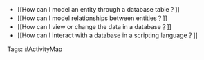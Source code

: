 - [[How can I model an entity through a database table？]]
- [[How can I model relationships between entities？]]
- [[How can I view or change the data in a database？]]
- [[How can I interact with a database in a scripting language？]]

Tags: #ActivityMap 